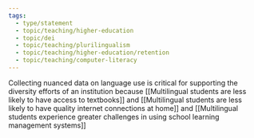 ```yaml
---
tags:
  - type/statement
  - topic/teaching/higher-education
  - topic/dei
  - topic/teaching/plurilingualism
  - topic/teaching/higher-education/retention
  - topic/teaching/computer-literacy
---
```


Collecting nuanced data on language use is critical for supporting the diversity efforts of an institution because [[Multilingual students are less likely to have access to textbooks]] and [[Multilingual students are less likely to have quality internet connections at home]] and [[Multilingual students experience greater challenges in using school learning management systems]]